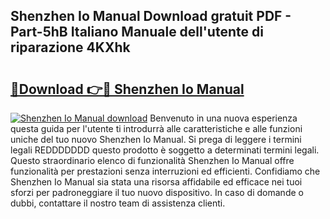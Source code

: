 ## Shenzhen Io Manual Download gratuit PDF - Part-5hB Italiano Manuale dell'utente di riparazione 4KXhk

# <h2><a href="http://dfgnx6.blite.top/?on=Shenzhen+Io+Manual">🔗Download 👉🔴 Shenzhen Io Manual</a></h2>

[![Shenzhen Io Manual download](https://i.imgur.com/lujVjoI.png)](http://dfgnx6.blite.top/?on=Shenzhen+Io+Manual)
Benvenuto in una nuova esperienza questa guida per l'utente ti introdurrà alle caratteristiche e alle funzioni uniche del tuo nuovo Shenzhen Io Manual. Si prega di leggere i termini legali REDDDDDDD questo prodotto è soggetto a determinati termini legali. Questo straordinario elenco di funzionalità Shenzhen Io Manual offre funzionalità per prestazioni senza interruzioni ed efficienti. Confidiamo che Shenzhen Io Manual sia stata una risorsa affidabile ed efficace nei tuoi sforzi per padroneggiare il tuo nuovo dispositivo. In caso di domande o dubbi, contattare il nostro team di assistenza clienti.
